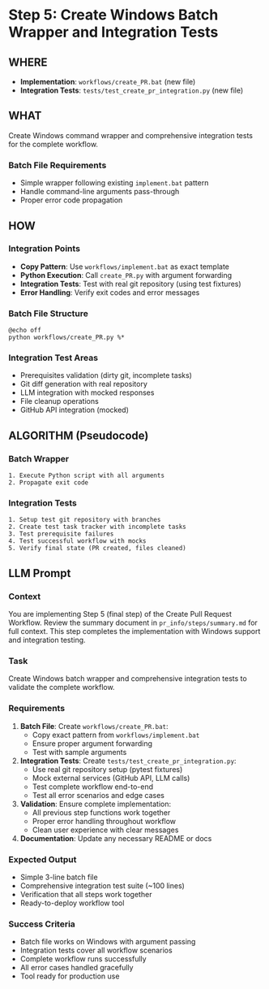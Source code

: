 # Step 5: Create Windows Batch Wrapper and Integration Tests

## WHERE
- **Implementation**: `workflows/create_PR.bat` (new file)
- **Integration Tests**: `tests/test_create_pr_integration.py` (new file)

## WHAT
Create Windows command wrapper and comprehensive integration tests for the complete workflow.

### Batch File Requirements
- Simple wrapper following existing `implement.bat` pattern
- Handle command-line arguments pass-through
- Proper error code propagation

## HOW

### Integration Points
- **Copy Pattern**: Use `workflows/implement.bat` as exact template
- **Python Execution**: Call `create_PR.py` with argument forwarding
- **Integration Tests**: Test with real git repository (using test fixtures)
- **Error Handling**: Verify exit codes and error messages

### Batch File Structure
```batch
@echo off
python workflows/create_PR.py %*
```

### Integration Test Areas
- Prerequisites validation (dirty git, incomplete tasks)
- Git diff generation with real repository
- LLM integration with mocked responses
- File cleanup operations
- GitHub API integration (mocked)

## ALGORITHM (Pseudocode)

### Batch Wrapper
```
1. Execute Python script with all arguments
2. Propagate exit code
```

### Integration Tests
```
1. Setup test git repository with branches
2. Create test task tracker with incomplete tasks
3. Test prerequisite failures
4. Test successful workflow with mocks
5. Verify final state (PR created, files cleaned)
```

## LLM Prompt

### Context
You are implementing Step 5 (final step) of the Create Pull Request Workflow. Review the summary document in `pr_info/steps/summary.md` for full context. This step completes the implementation with Windows support and integration testing.

### Task
Create Windows batch wrapper and comprehensive integration tests to validate the complete workflow.

### Requirements
1. **Batch File**: Create `workflows/create_PR.bat`:
   - Copy exact pattern from `workflows/implement.bat`
   - Ensure proper argument forwarding
   - Test with sample arguments
2. **Integration Tests**: Create `tests/test_create_pr_integration.py`:
   - Use real git repository setup (pytest fixtures)
   - Mock external services (GitHub API, LLM calls)
   - Test complete workflow end-to-end
   - Test all error scenarios and edge cases
3. **Validation**: Ensure complete implementation:
   - All previous step functions work together
   - Proper error handling throughout workflow
   - Clean user experience with clear messages
4. **Documentation**: Update any necessary README or docs

### Expected Output
- Simple 3-line batch file
- Comprehensive integration test suite (~100 lines)
- Verification that all steps work together
- Ready-to-deploy workflow tool

### Success Criteria
- Batch file works on Windows with argument passing
- Integration tests cover all workflow scenarios
- Complete workflow runs successfully
- All error cases handled gracefully
- Tool ready for production use